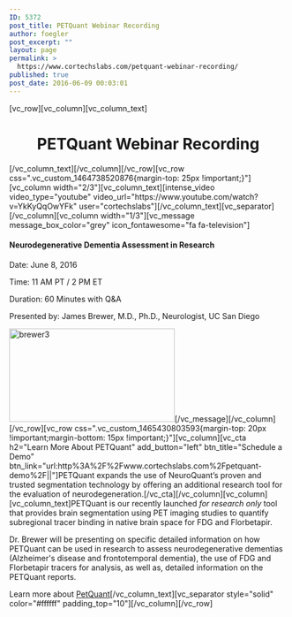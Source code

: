 ```yaml
---
ID: 5372
post_title: PETQuant Webinar Recording
author: foegler
post_excerpt: ""
layout: page
permalink: >
  https://www.cortechslabs.com/petquant-webinar-recording/
published: true
post_date: 2016-06-09 00:03:01
---
```

[vc_row][vc_column][vc_column_text]
<h1 style="text-align: center;">PETQuant Webinar Recording</h1>
[/vc_column_text][/vc_column][/vc_row][vc_row css=".vc_custom_1464738520876{margin-top: 25px !important;}"][vc_column width="2/3"][vc_column_text][intense_video video_type="youtube" video_url="https://www.youtube.com/watch?v=YkKyQqOwYFk" user="cortechslabs"][/vc_column_text][vc_separator][/vc_column][vc_column width="1/3"][vc_message message_box_color="grey" icon_fontawesome="fa fa-television"]
<h4 style="text-align: left;">Neurodegenerative Dementia Assessment in Research</h4>
Date: June 8, 2016

Time: 11 AM PT / 2 PM ET

Duration: 60 Minutes with Q&amp;A

Presented by: James Brewer, M.D., Ph.D., Neurologist, UC San Diego

<img class="alignleft size-medium wp-image-5362" src="http://www.cortechslabs.com/wp-content/uploads/2015/06/brewer3-300x169.jpg" alt="brewer3" width="300" height="169" />[/vc_message][/vc_column][/vc_row][vc_row css=".vc_custom_1465430803593{margin-top: 20px !important;margin-bottom: 15px !important;}"][vc_column][vc_cta h2="Learn More About PETQuant" add_button="left" btn_title="Schedule a Demo" btn_link="url:http%3A%2F%2Fwww.cortechslabs.com%2Fpetquant-demo%2F||"]PETQuant expands the use of NeuroQuant’s proven and trusted segmentation technology by offering an additional research tool for the evaluation of neurodegeneration.[/vc_cta][/vc_column][vc_column][vc_column_text]PETQuant is our recently launched <em>for research only</em> tool that provides brain segmentation using PET imaging studies to quantify subregional tracer binding in native brain space for FDG and Florbetapir.

Dr. Brewer will be presenting on specific detailed information on how PETQuant can be used in research to assess neurodegenerative dementias (Alzheimer's disease and frontotemporal dementia), the use of FDG and Florbetapir tracers for analysis, as well as, detailed information on the PETQuant reports.

Learn more about <a href="http://www.cortechslabs.com/petquant/">PetQuant</a>[/vc_column_text][vc_separator style="solid" color="#ffffff" padding_top="10"][/vc_column][/vc_row]